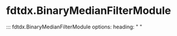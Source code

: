 # fdtdx.BinaryMedianFilterModule

::: fdtdx.BinaryMedianFilterModule
    options:
        heading: " "